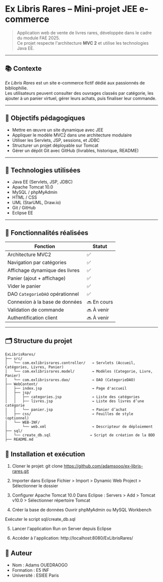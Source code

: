 # Ex Libris Rares – Mini-projet JEE e-commerce

> Application web de vente de livres rares, développée dans le cadre du module FAE 2025.  
> Ce projet respecte l'architecture **MVC 2** et utilise les technologies Java EE.

---

## 📚 Contexte

*Ex Libris Rares* est un site e-commerce fictif dédié aux passionnés de bibliophilie.  
Les utilisateurs peuvent consulter des ouvrages classés par catégorie, les ajouter à un panier virtuel, gérer leurs achats, puis finaliser leur commande.

---

## 🎯 Objectifs pédagogiques

- Mettre en œuvre un site dynamique avec JEE
- Appliquer le modèle MVC2 dans une architecture modulaire
- Utiliser les Servlets, JSP, sessions, et JDBC
- Structurer un projet déployable sur Tomcat
- Gérer un dépôt Git avec GitHub (livrables, historique, README)

---

## 🧱 Technologies utilisées

- Java EE (Servlets, JSP, JDBC)
- Apache Tomcat 10.0
- MySQL / phpMyAdmin
- HTML / CSS
- UML (StarUML, Draw.io)
- Git / GitHub
- Eclipse EE

---

## 🧩 Fonctionnalités réalisées

| Fonction                       | Statut   |
|-------------------------------|----------|
| Architecture MVC2             | ✅       |
| Navigation par catégories     | ✅       |
| Affichage dynamique des livres| ✅       |
| Panier (ajout + affichage)    | ✅       |
| Vider le panier               | ✅       |
| DAO `CategorieDAO` opérationnel| ✅       |
| Connexion à la base de données| 🔜 En cours |
| Validation de commande        | 🔜 À venir |
| Authentification client       | 🔜 À venir |

---

## 🗂 Structure du projet

```plaintext
ExLibrisRares/
├── src/
│   └── com.exlibrisrares.controller/   → Servlets (Accueil, Catégories, Livres, Panier)
│   └── com.exlibrisrares.model/        → Modèles (Categorie, Livre, Panier)
│   └── com.exlibrisrares.dao/          → DAO (CategorieDAO)
├── WebContent/
│   ├── index.jsp                       → Page d'accueil
│   ├── jsp/
│   │   ├── categories.jsp              → Liste des catégories
│   │   ├── livres.jsp                  → Liste des livres d’une catégorie
│   │   └── panier.jsp                  → Panier d’achat
│   ├── css/                            → Feuilles de style (optionnel)
│   └── WEB-INF/
│       └── web.xml                     → Descripteur de déploiement
├── sql/
│   └── create_db.sql                  → Script de création de la BDD
├── README.md
```

## 🧪 Installation et exécution

1. Cloner le projet: git clone https://github.com/adamsooo/ex-libris-rares.git
2. Importer dans Eclipse Fichier > Import > Dynamic Web Project > Sélectionner le dossier

3. Configurer Apache Tomcat 10.0
Dans Eclipse : Servers > Add > Tomcat v10.0 > Sélectionner répertoire Tomcat

4. Créer la base de données
Ouvrir phpMyAdmin ou MySQL Workbench

Exécuter le script sql/create_db.sql

5. Lancer l'application
Run on Server depuis Eclipse

6. Accéder à l'application: http://localhost:8080/ExLibrisRares/

## 📝 Auteur
- Nom : Adams OUEDRAOGO
- Formation : E5 INF
- Université : ESIEE Paris
